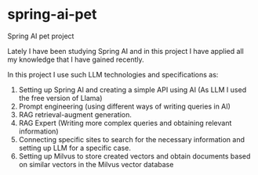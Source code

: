 # spring-ai-pet
Spring AI pet project

Lately I have been studying Spring AI and in this project I have applied all my knowledge that I have gained recently.

In this project I use such LLM technologies and specifications as:
1. Setting up Spring AI and creating a simple API using AI (As LLM I used the free version of Llama)
2. Prompt engineering (using different ways of writing queries in AI)
3. RAG retrieval-augment generation.
4. RAG Expert (Writing more complex queries and obtaining relevant information)
5. Connecting specific sites to search for the necessary information and setting up LLM for a specific case.
6. Setting up Milvus to store created vectors and obtain documents based on similar vectors in the Milvus vector database
